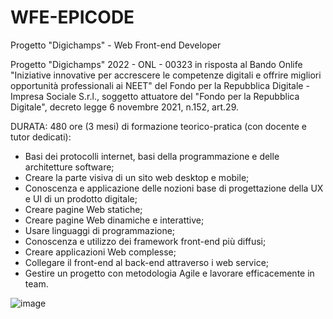 # WFE-EPICODE

Progetto "Digichamps" - Web Front-end Developer

Progetto "Digichamps" 2022 - ONL - 00323 in risposta al Bando Onlife "Iniziative innovative per accrescere le competenze digitali 
e offrire migliori opportunità professionali ai NEET" del Fondo per la Repubblica Digitale - Impresa Sociale S.r.l., 
soggetto attuatore del "Fondo per la Repubblica Digitale", decreto legge 6 novembre 2021, n.152, art.29.

DURATA: 480 ore (3 mesi) di formazione teorico-pratica (con docente e tutor dedicati): 
- Basi dei protocolli internet, basi della programmazione e delle architetture software; 
- Creare la parte visiva di un sito web desktop e mobile; 
- Conoscenza e applicazione delle nozioni base di progettazione della UX e UI di un prodotto digitale; 
- Creare pagine Web statiche; 
- Creare pagine Web dinamiche e interattive; 
- Usare linguaggi di programmazione; 
- Conoscenza e utilizzo dei framework front-end più diffusi; 
- Creare applicazioni Web complesse; 
- Collegare il front-end al back-end attraverso i web service; 
- Gestire un progetto con metodologia Agile e lavorare efficacemente in team.

![image](https://github.com/bfattizzo/WFE-EPICODE/assets/60934205/e4f693fc-d642-416d-862d-a8f05f2050c6=width=50)


